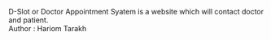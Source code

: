 D-Slot or Doctor Appointment Syatem is a website which will contact doctor and patient.
<br>
Author : Hariom Tarakh

